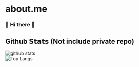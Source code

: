 # about.me

### 👋 Hi there 👋

## Github 𝗦𝘁𝗮𝘁𝘀 (Not include private repo)
![github stats](https://github-readme-stats.vercel.app/api?username=sophatvathana&card_width=510&include_all_commits=true&show_icons=true&theme=radical)  
![Top Langs](https://github-readme-stats.vercel.app/api/top-langs/?username=sophatvathana&card_width=500&langs_count=150&show_icons=true&theme=radical)

 
